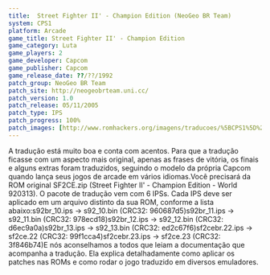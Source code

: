 ```yaml
---
title:  Street Fighter II' - Champion Edition (NeoGeo BR Team)
system: CPS1
platform: Arcade
game_title: Street Fighter II' - Champion Edition
game_category: Luta
game_players: 2
game_developer: Capcom
game_publisher: Capcom
game_release_date: ??/??/1992
patch_group: NeoGeo BR Team
patch_site: http://neogeobrteam.uni.cc/
patch_version: 1.0
patch_release: 05/11/2005
patch_type: IPS
patch_progress: 100%
patch_images: [http://www.romhackers.org/imagens/traducoes/%5BCPS1%5D%20Street%20Fighter%20II%20-%20Champion%20Edition%20-%20NGBRT%20-%20Logo.png,http://www.romhackers.org/imagens/traducoes/%5BCPS1%5D%20Street%20Fighter%20II%20-%20Champion%20Edition%20-%20NGBRT%20-%201.png,http://www.romhackers.org/imagens/traducoes/%5BCPS1%5D%20Street%20Fighter%20II%20-%20Champion%20Edition%20-%20NGBRT%20-%202.png]
---
```

A tradução está muito boa e conta com acentos. Para que a tradução ficasse com um aspecto mais original, apenas as frases de vitória, os finais e alguns extras foram traduzidos, seguindo o modelo da própria Capcom quando lança seus jogos de arcade em vários idiomas.Você precisará da ROM original SF2CE.zip (Street Fighter II' - Champion Edition - World 920313). O pacote de tradução vem com 6 IPSs. Cada IPS deve ser aplicado em um arquivo distinto da sua ROM, conforme a lista abaixo:s92br_10.ips -> s92_10.bin (CRC32: 960687d5)s92br_11.ips -> s92_11.bin (CRC32: 978ecd18)s92br_12.ips -> s92_12.bin (CRC32: d6ec9a0a)s92br_13.ips -> s92_13.bin (CRC32: ed2c67f6)sf2cebr.22.ips -> sf2ce.22 (CRC32: 99f1cca4)sf2cebr.23.ips -> sf2ce.23 (CRC32: 3f846b74)E nós aconselhamos a todos que leiam a documentação que acompanha a tradução. Ela explica detalhadamente como aplicar os patches nas ROMs e como rodar o jogo traduzido em diversos emuladores.